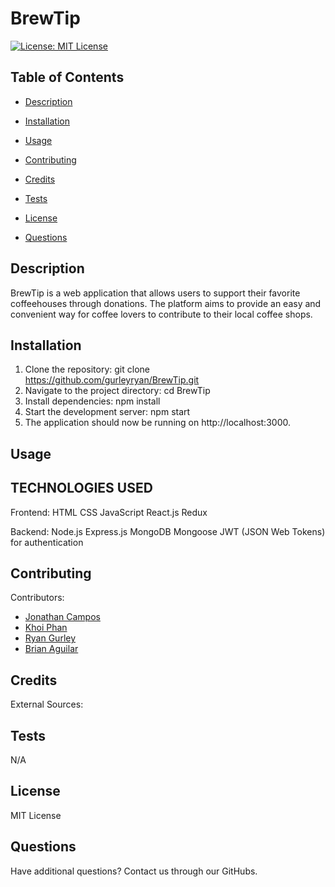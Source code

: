# BrewTip


[![License: MIT License](https://img.shields.io/badge/License-MIT-green.svg)](https://opensource.org/license/mit/)

## Table of Contents

 * [Description](#description)

 * [Installation](#installation)

 * [Usage](#usage)

 * [Contributing](#contributing)

 * [Credits](#credits)

 * [Tests](#tests)

 * [License](#license)

 * [Questions](#questions)

## Description
BrewTip is a web application that allows users to support their favorite coffeehouses through donations. The platform aims to provide an easy and convenient way for coffee lovers to contribute to their local coffee shops.


## Installation
1. Clone the repository: git clone https://github.com/gurleyryan/BrewTip.git
2. Navigate to the project directory: cd BrewTip
3. Install dependencies: npm install
4. Start the development server: npm start
5. The application should now be running on http://localhost:3000.


## Usage

## TECHNOLOGIES USED 
Frontend:
HTML
CSS
JavaScript
React.js
Redux

Backend:
Node.js
Express.js
MongoDB
Mongoose
JWT (JSON Web Tokens) for authentication



## Contributing

Contributors: <br />

- [Jonathan Campos](https://github.com/jmartincampos) <br />
- [Khoi Phan](https://github.com/khoiphan-9194) <br />
- [Ryan Gurley](https://github.com/gurleyryan)
- [Brian Aguilar](https://github.com/bswagy)

## Credits

External Sources: <br />


## Tests

N/A

## License

MIT License

## Questions

Have additional questions? Contact us through our GitHubs.

